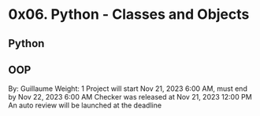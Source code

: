 # 0x06. Python - Classes and Objects
## Python
## OOP
 By: Guillaume
 Weight: 1
 Project will start Nov 21, 2023 6:00 AM, must end by Nov 22, 2023 6:00 AM
 Checker was released at Nov 21, 2023 12:00 PM
 An auto review will be launched at the deadline

